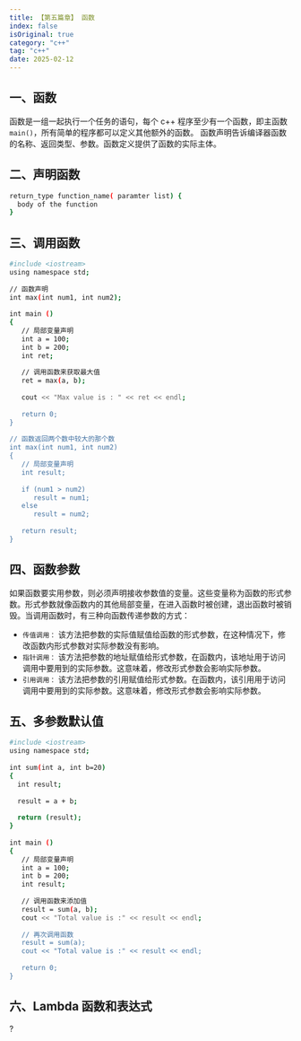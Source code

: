 ```yaml
---
title: 【第五篇章】 函数
index: false
isOriginal: true
category: "c++"
tag: "c++"
date: 2025-02-12
---
```


## 一、函数
函数是一组一起执行一个任务的语句，每个 c++ 程序至少有一个函数，即主函数 `main()`，所有简单的程序都可以定义其他额外的函数。
函数声明告诉编译器函数的名称、返回类型、参数。函数定义提供了函数的实际主体。

## 二、声明函数
```bash
return_type function_name( paramter list) {
  body of the function
}
```

## 三、调用函数
```bash
#include <iostream>
using namespace std;
 
// 函数声明
int max(int num1, int num2);
 
int main ()
{
   // 局部变量声明
   int a = 100;
   int b = 200;
   int ret;
 
   // 调用函数来获取最大值
   ret = max(a, b);
 
   cout << "Max value is : " << ret << endl;
 
   return 0;
}
 
// 函数返回两个数中较大的那个数
int max(int num1, int num2) 
{
   // 局部变量声明
   int result;
 
   if (num1 > num2)
      result = num1;
   else
      result = num2;
 
   return result; 
}
```

## 四、函数参数
如果函数要实用参数，则必须声明接收参数值的变量。这些变量称为函数的形式参数。形式参数就像函数内的其他局部变量，在进入函数时被创建，退出函数时被销毁。当调用函数时，有三种向函数传递参数的方式：
- `传值调用：` 该方法把参数的实际值赋值给函数的形式参数，在这种情况下，修改函数内形式参数对实际参数没有影响。
- `指针调用：` 该方法把参数的地址赋值给形式参数，在函数内，该地址用于访问调用中要用到的实际参数。这意味着，修改形式参数会影响实际参数。
- `引用调用：` 该方法把参数的引用赋值给形式参数。在函数内，该引用用于访问调用中要用到的实际参数。这意味着，修改形式参数会影响实际参数。

## 五、多参数默认值
```bash
#include <iostream>
using namespace std;
 
int sum(int a, int b=20)
{
  int result;
 
  result = a + b;
  
  return (result);
}
 
int main ()
{
   // 局部变量声明
   int a = 100;
   int b = 200;
   int result;
 
   // 调用函数来添加值
   result = sum(a, b);
   cout << "Total value is :" << result << endl;
 
   // 再次调用函数
   result = sum(a);
   cout << "Total value is :" << result << endl;
 
   return 0;
}
```

## 六、Lambda 函数和表达式
?
